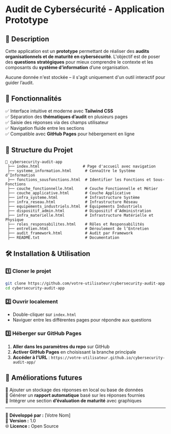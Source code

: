 # Audit de Cybersécurité - Application Prototype

## 📌 Description
Cette application est un **prototype** permettant de réaliser des **audits organisationnels et de maturité en cybersécurité**. L'objectif est de poser des **questions stratégiques** pour mieux comprendre le contexte et les composants du **système d’information** d’une organisation.

Aucune donnée n'est stockée – il s'agit uniquement d'un outil interactif pour guider l’audit.

## 🚀 Fonctionnalités
✅ Interface intuitive et moderne avec **Tailwind CSS**  
✅ Séparation des **thématiques d’audit** en plusieurs pages  
✅ Saisie des réponses via des champs utilisateur  
✅ Navigation fluide entre les sections  
✅ Compatible avec **GitHub Pages** pour hébergement en ligne  

## 📂 Structure du Projet
```
📁 cybersecurity-audit-app
 ├── index.html                   # Page d'accueil avec navigation
 ├── systeme_information.html      # Connaître le Système d’Information
 ├── fonctions_sousfonctions.html  # Identifier les Fonctions et Sous-Fonctions
 ├── couche_fonctionnelle.html     # Couche Fonctionnelle et Métier
 ├── couche_applicative.html       # Couche Applicative
 ├── infra_systeme.html            # Infrastructure Système
 ├── infra_reseau.html             # Infrastructure Réseau
 ├── equipements_industriels.html  # Équipements Industriels
 ├── dispositif_admin.html         # Dispositif d’Administration
 ├── infra_materielle.html         # Infrastructure Matérielle et Physique
 ├── roles_responsabilites.html    # Rôles et Responsabilités
 ├── entretien.html                # Déroulement de l’Entretien
 ├── audit_framework.html          # Audit par Framework
 ├── README.txt                    # Documentation
```

## 🛠 Installation & Utilisation
### 1️⃣ Cloner le projet
```bash
git clone https://github.com/votre-utilisateur/cybersecurity-audit-app.git
cd cybersecurity-audit-app
```
### 2️⃣ Ouvrir localement
- Double-cliquer sur `index.html`
- Naviguer entre les différentes pages pour répondre aux questions

### 3️⃣ Héberger sur GitHub Pages
1. **Aller dans les paramètres du repo** sur GitHub
2. **Activer GitHub Pages** en choisissant la branche principale
3. **Accéder à l’URL** : `https://votre-utilisateur.github.io/cybersecurity-audit-app/`

## 📌 Améliorations futures
🔹 Ajouter un stockage des réponses en local ou base de données  
🔹 Générer un **rapport automatique** basé sur les réponses fournies  
🔹 Intégrer une section **d’évaluation de maturité** avec graphiques  

---
📌 **Développé par :** [Votre Nom]  
📅 **Version :** 1.0  
🌐 **Licence :** Open Source  

